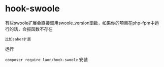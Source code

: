 # hook-swoole
有些swoole扩展会直接调用swoole_version函数，如果你的项目在php-fpm中运行的话，会报函数不存在


`比如saber扩展`


运行

`composer require laon/hook-swoole`  安装